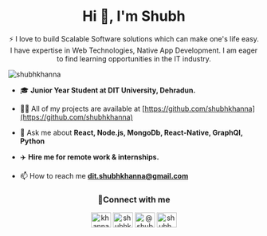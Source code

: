 <h1 align="center">Hi 👋, I'm Shubh</h1>
<p align="center">
⚡ I love to build Scalable Software solutions which can make one's life easy. I have expertise in Web Technologies, Native App Development. I am eager to find learning opportunities in the IT industry.</p>

<p align="left"> <img src="https://komarev.com/ghpvc/?username=shubhkhanna&label=Profile%20views&color=0e75b6&style=flat" alt="shubhkhanna" /> </p>

- 🎓 **Junior Year Student at DIT University, Dehradun.**

- 👨‍💻 All of my projects are available at [https://github.com/shubhkhanna](https://github.com/shubhkhanna)

- 💬 Ask me about **React, Node.js, MongoDb, React-Native, GraphQl, Python**

- ✈️ **Hire me for remote work & internships.**

- 📫 How to reach me **dit.shubhkhanna@gmail.com**


<h3 align="center">🤝Connect with me</h3>
<p align="center">
<a href="https://twitter.com/khannashubh04" target="blank"><img align="center" src="https://cdn.jsdelivr.net/npm/simple-icons@3.0.1/icons/twitter.svg" alt="khannashubh04" height="30" width="40" /></a>
<a href="https://linkedin.com/in/shubhkhanna" target="blank"><img align="center" src="https://cdn.jsdelivr.net/npm/simple-icons@3.0.1/icons/linkedin.svg" alt="shubhkhanna" height="30" width="40" /></a>
<a href="https://medium.com/@shubhkhanna" target="blank"><img align="center" src="https://cdn.jsdelivr.net/npm/simple-icons@3.0.1/icons/medium.svg" alt="@shubhkhanna" height="30" width="40" /></a>
<a href="https://www.hackerrank.com/shubh_khanna" target="blank"><img align="center" src="https://cdn.jsdelivr.net/npm/simple-icons@3.0.1/icons/hackerrank.svg" alt="shubh_khanna" height="30" width="40" /></a>
</p><br>

<!-- <h3 align="center">GitHub Statistics</h3>
<p align="center">
 <img src="https://github-readme-stats.vercel.app/api?username=shubhkhanna&show_icons=true&icon_color=E80000" alt="shubhkhanna" />
</p> -->
